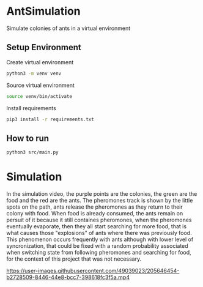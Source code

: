# AntSimulation
Simulate colonies of ants in a virtual environment


## Setup Environment

Create virtual environment
```bash
python3 -m venv venv
```

Source virtual environment
```bash
source venv/bin/activate
```

Install requirements
```bash
pip3 install -r requirements.txt
```

## How to run

```bash
python3 src/main.py
```

# Simulation

In the simulation video, the purple points are the colonies, the green are the food and the red are the ants. The pheromones track is shown by the little spots on the path, ants release the pheromones as they return to their colony with food.
When food is already consumed, the ants remain on persuit of it because it still containes pheromones, when the pheromones eventually evaporate, then they all start searching for more food, that is what causes those "explosions" of ants where there was previously food. This phenomenon occurs frequently with ants although with lower level of syncronization, that could be fixed with a random probability associated when switching state from following pheromones and searching for food, for the context of this project that was not necessary.

https://user-images.githubusercontent.com/49039023/205646454-b2728509-8446-44e8-bcc7-398618fc3f5a.mp4
